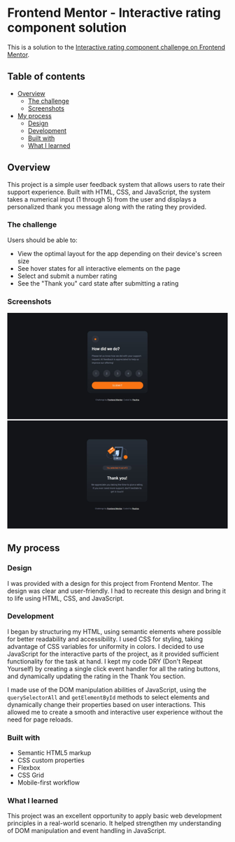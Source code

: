 # Frontend Mentor - Interactive rating component solution

This is a solution to the [Interactive rating component challenge on Frontend Mentor](https://www.frontendmentor.io/challenges/interactive-rating-component-koxpeBUmI). 

## Table of contents

- [Overview](#overview)
  - [The challenge](#the-challenge)
  - [Screenshots](#screenshot)
- [My process](#my-process)
  - [Design](#design)
  - [Development](#development)
  - [Built with](#built-with)
  - [What I learned](#what-i-learned)

## Overview

This project is a simple user feedback system that allows users to rate their support experience. Built with HTML, CSS, and JavaScript, the system takes a numerical input (1 through 5) from the user and displays a personalized thank you message along with the rating they provided.

### The challenge

Users should be able to:

- View the optimal layout for the app depending on their device's screen size
- See hover states for all interactive elements on the page
- Select and submit a number rating
- See the "Thank you" card state after submitting a rating

### Screenshots

![](./images/interactive-rating-component-1.jpg)
![](./images/interactive-rating-component-2.jpg)

## My process

### Design

I was provided with a design for this project from Frontend Mentor. The design was clear and user-friendly. I had to recreate this design and bring it to life using HTML, CSS, and JavaScript.

### Development
I began by structuring my HTML, using semantic elements where possible for better readability and accessibility. I used CSS for styling, taking advantage of CSS variables for uniformity in colors. I decided to use JavaScript for the interactive parts of the project, as it provided sufficient functionality for the task at hand. I kept my code DRY (Don't Repeat Yourself) by creating a single click event handler for all the rating buttons, and dynamically updating the rating in the Thank You section.

I made use of the DOM manipulation abilities of JavaScript, using the `querySelectorAll` and `getElementById` methods to select elements and dynamically change their properties based on user interactions. This allowed me to create a smooth and interactive user experience without the need for page reloads.

### Built with

- Semantic HTML5 markup
- CSS custom properties
- Flexbox
- CSS Grid
- Mobile-first workflow

### What I learned

This project was an excellent opportunity to apply basic web development principles in a real-world scenario. It helped strengthen my understanding of DOM manipulation and event handling in JavaScript.





